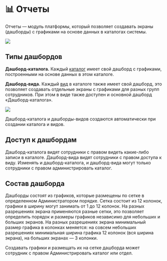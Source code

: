 # 📊 Отчеты

Отчеты — модуль платформы, который позволяет создавать экраны (дашборды) с графиками на основе данных в каталогах системы.

![](../../.gitbook/assets/dashboards\_sample.png)

## Типы дашбордов

**Дашборд-каталога.** Каждый [каталог](https://docs.bpium.ru/ecm/structure/catalogs) имеет свой дашборд с графиками, построенными на основе данных в этом каталоге.

**Дашборд-вида.** Каждый [вид](https://docs.bpium.ru/ecm/structure/views) в каталоге также имеет свой дашборд, это позволяет создавать отдельные экраны с графиками для разных групп сотрудников. При этом в виде также доступен и основной дашборд «Дашборд-каталога».

![](../../.gitbook/assets/dashboards\_board\_swith.png)

Дашборд-каталога и дашборды-видов создаются автоматически при создании каталога и видов.

## Доступ к дашбордам

Дашборд-каталога видят сотрудники с правом видеть какие-либо записи в каталоге. Дашборд-вида видят сотрудники с правом доступа к виду. Изменять и дашборд-каталога, и дашборд-вида могут только сотрудники с правом администрировать каталог.

## Состав дашборда

Дашборды состоят из графиков, которые размещены по сетке в определенном Администратором порядке. Сетка состоит из 12 колонок, графики в ширину могут занимать от 1 до 12 колонок. На разных разрешениях экрана применяются разные сетки, это позволяет определить порядок и размеры графиков независимо для небольших и больших экранов. На разных разрешениях экрана минимальный размер графика в колонках меняется: на совсем небольших разрешениях минимальная ширина графика 12 колонок (вся ширина экрана), на больших экранах — 3 колонки.

Создавать графики и размещать их на сетке дашборда может сотрудник с правом Администрировать каталог или отдел.
